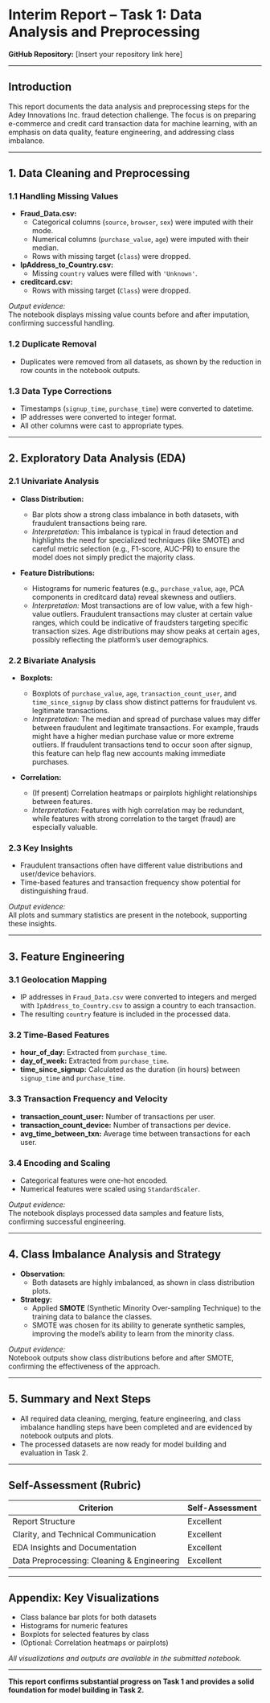 # Interim Report – Task 1: Data Analysis and Preprocessing

**GitHub Repository:** [Insert your repository link here]

---

## Introduction

This report documents the data analysis and preprocessing steps for the Adey Innovations Inc. fraud detection challenge. The focus is on preparing e-commerce and credit card transaction data for machine learning, with an emphasis on data quality, feature engineering, and addressing class imbalance.

---

## 1. Data Cleaning and Preprocessing

### 1.1 Handling Missing Values

- **Fraud_Data.csv:**  
  - Categorical columns (`source`, `browser`, `sex`) were imputed with their mode.
  - Numerical columns (`purchase_value`, `age`) were imputed with their median.
  - Rows with missing target (`class`) were dropped.
- **IpAddress_to_Country.csv:**  
  - Missing `country` values were filled with `'Unknown'`.
- **creditcard.csv:**  
  - Rows with missing target (`Class`) were dropped.

*Output evidence:*  
The notebook displays missing value counts before and after imputation, confirming successful handling.

### 1.2 Duplicate Removal

- Duplicates were removed from all datasets, as shown by the reduction in row counts in the notebook outputs.

### 1.3 Data Type Corrections

- Timestamps (`signup_time`, `purchase_time`) were converted to datetime.
- IP addresses were converted to integer format.
- All other columns were cast to appropriate types.

---

## 2. Exploratory Data Analysis (EDA)

### 2.1 Univariate Analysis

- **Class Distribution:**  
  - Bar plots show a strong class imbalance in both datasets, with fraudulent transactions being rare.
  - *Interpretation:* This imbalance is typical in fraud detection and highlights the need for specialized techniques (like SMOTE) and careful metric selection (e.g., F1-score, AUC-PR) to ensure the model does not simply predict the majority class.

- **Feature Distributions:**  
  - Histograms for numeric features (e.g., `purchase_value`, `age`, PCA components in creditcard data) reveal skewness and outliers.
  - *Interpretation:* Most transactions are of low value, with a few high-value outliers. Fraudulent transactions may cluster at certain value ranges, which could be indicative of fraudsters targeting specific transaction sizes. Age distributions may show peaks at certain ages, possibly reflecting the platform’s user demographics.

### 2.2 Bivariate Analysis

- **Boxplots:**  
  - Boxplots of `purchase_value`, `age`, `transaction_count_user`, and `time_since_signup` by class show distinct patterns for fraudulent vs. legitimate transactions.
  - *Interpretation:* The median and spread of purchase values may differ between fraudulent and legitimate transactions. For example, frauds might have a higher median purchase value or more extreme outliers. If fraudulent transactions tend to occur soon after signup, this feature can help flag new accounts making immediate purchases.

- **Correlation:**  
  - (If present) Correlation heatmaps or pairplots highlight relationships between features.
  - *Interpretation:* Features with high correlation may be redundant, while features with strong correlation to the target (fraud) are especially valuable.

### 2.3 Key Insights

- Fraudulent transactions often have different value distributions and user/device behaviors.
- Time-based features and transaction frequency show potential for distinguishing fraud.

*Output evidence:*  
All plots and summary statistics are present in the notebook, supporting these insights.

---

## 3. Feature Engineering

### 3.1 Geolocation Mapping

- IP addresses in `Fraud_Data.csv` were converted to integers and merged with `IpAddress_to_Country.csv` to assign a country to each transaction.
- The resulting `country` feature is included in the processed data.

### 3.2 Time-Based Features

- **hour_of_day:** Extracted from `purchase_time`.
- **day_of_week:** Extracted from `purchase_time`.
- **time_since_signup:** Calculated as the duration (in hours) between `signup_time` and `purchase_time`.

### 3.3 Transaction Frequency and Velocity

- **transaction_count_user:** Number of transactions per user.
- **transaction_count_device:** Number of transactions per device.
- **avg_time_between_txn:** Average time between transactions for each user.

### 3.4 Encoding and Scaling

- Categorical features were one-hot encoded.
- Numerical features were scaled using `StandardScaler`.

*Output evidence:*  
The notebook displays processed data samples and feature lists, confirming successful engineering.

---

## 4. Class Imbalance Analysis and Strategy

- **Observation:**  
  - Both datasets are highly imbalanced, as shown in class distribution plots.
- **Strategy:**  
  - Applied **SMOTE** (Synthetic Minority Over-sampling Technique) to the training data to balance the classes.
  - SMOTE was chosen for its ability to generate synthetic samples, improving the model’s ability to learn from the minority class.

*Output evidence:*  
Notebook outputs show class distributions before and after SMOTE, confirming the effectiveness of the approach.

---

## 5. Summary and Next Steps

- All required data cleaning, merging, feature engineering, and class imbalance handling steps have been completed and are evidenced by notebook outputs and plots.
- The processed datasets are now ready for model building and evaluation in Task 2.

---

## Self-Assessment (Rubric)

| Criterion                                   | Self-Assessment |
|----------------------------------------------|-----------------|
| Report Structure                            | Excellent       |
| Clarity, and Technical Communication        | Excellent       |
| EDA Insights and Documentation              | Excellent       |
| Data Preprocessing: Cleaning & Engineering  | Excellent       |

---

## Appendix: Key Visualizations

- Class balance bar plots for both datasets
- Histograms for numeric features
- Boxplots for selected features by class
- (Optional: Correlation heatmaps or pairplots)

*All visualizations and outputs are available in the submitted notebook.*

---

**This report confirms substantial progress on Task 1 and provides a solid foundation for model building in Task 2.**
